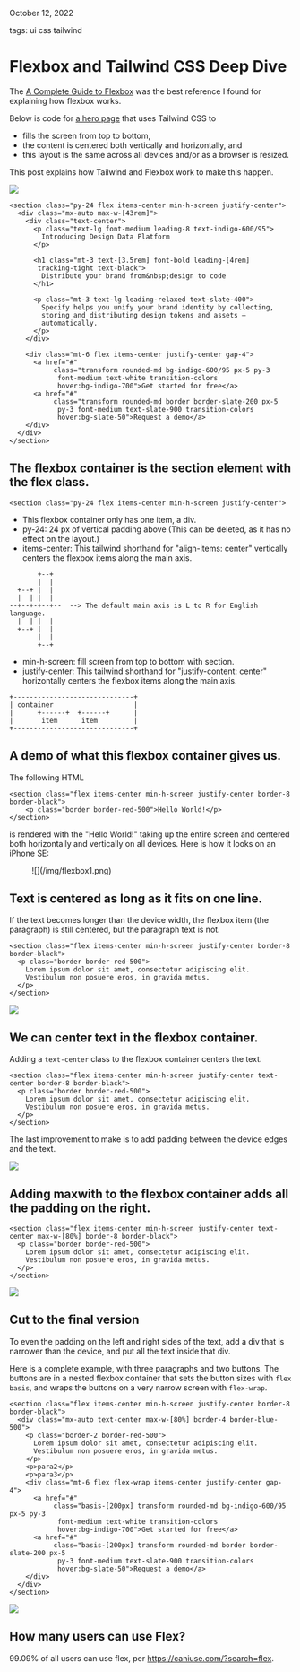 October 12, 2022

tags: ui css tailwind

Flexbox and Tailwind CSS Deep Dive
=================================================

The  [A Complete Guide to Flexbox](https://css-tricks.com/snippets/css/a-guide-to-flexbox/)
was the best reference I found for explaining how flexbox works.

Below is code for [a hero page](https://tailwindcomponents.com/component/modern-saas-hero-component/landing)
that uses Tailwind CSS to

  * fills the screen from top to bottom, 
  * the content is centered both vertically and horizontally, and
  * this layout is the same across all devices and/or as a browser is resized.

This post explains how Tailwind and Flexbox work to make this happen.

![](/img/flexbox-hero.png)


```
<section class="py-24 flex items-center min-h-screen justify-center">
  <div class="mx-auto max-w-[43rem]">
    <div class="text-center">
      <p class="text-lg font-medium leading-8 text-indigo-600/95">
        Introducing Design Data Platform
      </p>
  
      <h1 class="mt-3 text-[3.5rem] font-bold leading-[4rem] 
       tracking-tight text-black">
        Distribute your brand from&nbsp;design to code
      </h1>
  
      <p class="mt-3 text-lg leading-relaxed text-slate-400">
        Specify helps you unify your brand identity by collecting,
        storing and distributing design tokens and assets —
        automatically.
      </p>
    </div>
  
    <div class="mt-6 flex items-center justify-center gap-4">
      <a href="#"
           class="transform rounded-md bg-indigo-600/95 px-5 py-3 
            font-medium text-white transition-colors 
            hover:bg-indigo-700">Get started for free</a>
      <a href="#"
           class="transform rounded-md border border-slate-200 px-5 
            py-3 font-medium text-slate-900 transition-colors 
            hover:bg-slate-50">Request a demo</a>
    </div>
  </div>
</section>
```


The flexbox container is the section element with the flex class.
------------------------------

    <section class="py-24 flex items-center min-h-screen justify-center">

* This flexbox container only has one item, a div.
* py-24: 24 px of vertical padding above  (This can be deleted, as it has no effect on the layout.)
* items-center: This tailwind shorthand for "align-items: center" vertically centers
the flexbox items along the main axis.

```
       +--+
       |  |
  +--+ |  |
  |  | |  |
--+--+-+--+--  --> The default main axis is L to R for English language.
  |  | |  |
  +--+ |  |
       |  |
       +--+
```
* min-h-screen: fill screen from top to bottom with section.
* justify-center: This tailwind shorthand for "justify-content: center" horizontally centers
the flexbox items along the main axis.
```
+------------------------------+
| container                    |
|      +------+  +------+      |
|       item      item         |
+------------------------------+
```


A demo of what this flexbox container gives us.
--------------------------------------------

The following HTML

```
<section class="flex items-center min-h-screen justify-center border-8 border-black">
    <p class="border border-red-500">Hello World!</p>
</section>
```

is rendered with the "Hello World!" taking up the entire screen
and centered both horizontally and vertically on all devices.
Here is how it looks on an iPhone SE:

<figure>
![](/img/flexbox1.png)
</figure>


Text is centered as long as it fits on one line.
-----------------------------------------------

If the text becomes longer than the device width,
the flexbox item (the paragraph) is still centered,
but the paragraph text is not.

```
<section class="flex items-center min-h-screen justify-center border-8 border-black">
  <p class="border border-red-500">
    Lorem ipsum dolor sit amet, consectetur adipiscing elit.
    Vestibulum non posuere eros, in gravida metus.
  </p>
</section>
```

![](/img/flexbox2.png)

We can center text in the flexbox container.
---------------------------------------------------------

Adding a `text-center` class to the flexbox container centers the text.

```
<section class="flex items-center min-h-screen justify-center text-center border-8 border-black">
  <p class="border border-red-500">
    Lorem ipsum dolor sit amet, consectetur adipiscing elit.
    Vestibulum non posuere eros, in gravida metus.
  </p>
</section>
```

The last improvement to make is to add padding between the device edges and the text.

![](/img/flexbox3.png)


Adding maxwith to the flexbox container adds all the padding on the right.
----------------------------------------------------------

```
<section class="flex items-center min-h-screen justify-center text-center max-w-[80%] border-8 border-black">
  <p class="border border-red-500">
    Lorem ipsum dolor sit amet, consectetur adipiscing elit.
    Vestibulum non posuere eros, in gravida metus.
  </p>
</section>
```

![](/img/flexbox4.png)


Cut to the final version
------------------------------------------------------------

To even the padding on the left and right sides of the text,
add a div that is narrower than the device,
and put all the text inside that div.

Here is a complete example, with three paragraphs and two buttons.
The buttons are in a nested flexbox container that sets the button sizes
with `flex basis`, and wraps the buttons on a very narrow screen
with `flex-wrap`.

```
<section class="flex items-center min-h-screen justify-center border-8 border-black">
  <div class="mx-auto text-center max-w-[80%] border-4 border-blue-500">
    <p class="border-2 border-red-500">
      Lorem ipsum dolor sit amet, consectetur adipiscing elit.
      Vestibulum non posuere eros, in gravida metus.
    </p>
    <p>para2</p>
    <p>para3</p>
    <div class="mt-6 flex flex-wrap items-center justify-center gap-4">
      <a href="#"
           class="basis-[200px] transform rounded-md bg-indigo-600/95 px-5 py-3 
            font-medium text-white transition-colors 
            hover:bg-indigo-700">Get started for free</a>
      <a href="#"
           class="basis-[200px] transform rounded-md border border-slate-200 px-5 
            py-3 font-medium text-slate-900 transition-colors 
            hover:bg-slate-50">Request a demo</a>
    </div>
  </div>
</section>
```

![](/img/flexbox-final.gif)

How many users can use Flex?
------------------------

99.09% of all users can use flex, per https://caniuse.com/?search=flex.

